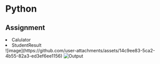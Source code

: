 <h1>Python</h1>
<h2>Assignment</h2>
<li>Calulator</li>
<li>StudentResult</li>
![image](https://github.com/user-attachments/assets/14c9ee83-5ca2-4b55-82a3-ed3ef6ee1156)
<img src="https://github.com/user-attachments/assets/14c9ee83-5ca2-4b55-82a3-ed3ef6ee1156" alt="Output">



